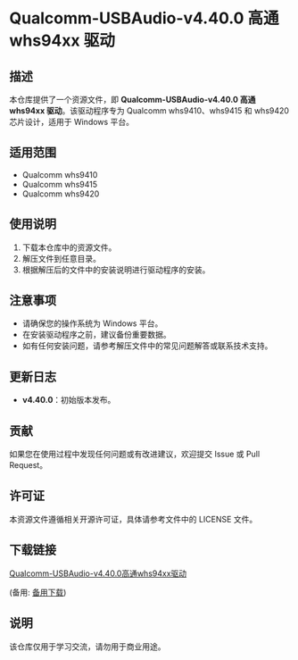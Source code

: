 # Qualcomm-USBAudio-v4.40.0 高通 whs94xx 驱动

## 描述

本仓库提供了一个资源文件，即 **Qualcomm-USBAudio-v4.40.0 高通 whs94xx 驱动**。该驱动程序专为 Qualcomm whs9410、whs9415 和 whs9420 芯片设计，适用于 Windows 平台。

## 适用范围

- Qualcomm whs9410
- Qualcomm whs9415
- Qualcomm whs9420

## 使用说明

1. 下载本仓库中的资源文件。
2. 解压文件到任意目录。
3. 根据解压后的文件中的安装说明进行驱动程序的安装。

## 注意事项

- 请确保您的操作系统为 Windows 平台。
- 在安装驱动程序之前，建议备份重要数据。
- 如有任何安装问题，请参考解压文件中的常见问题解答或联系技术支持。

## 更新日志

- **v4.40.0**：初始版本发布。

## 贡献

如果您在使用过程中发现任何问题或有改进建议，欢迎提交 Issue 或 Pull Request。

## 许可证

本资源文件遵循相关开源许可证，具体请参考文件中的 LICENSE 文件。

## 下载链接
[Qualcomm-USBAudio-v4.40.0高通whs94xx驱动](https://pan.quark.cn/s/42c7af8c32e5) 

(备用: [备用下载](https://pan.baidu.com/s/1RWHrIqvAt_xbVaDMitHYnw?pwd=1234))

## 说明

该仓库仅用于学习交流，请勿用于商业用途。
